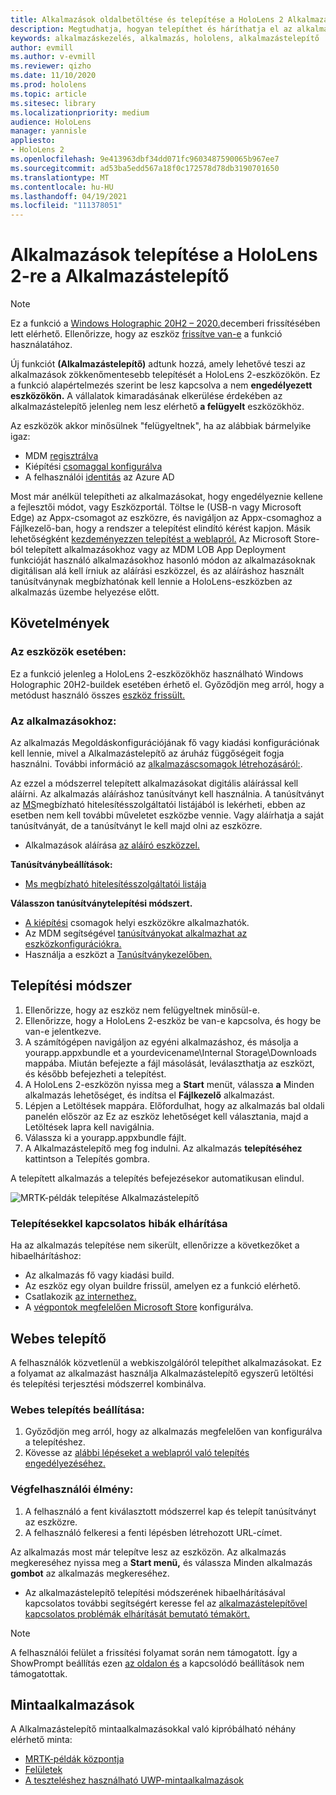 ```yaml
---
title: Alkalmazások oldalbetöltése és telepítése a HoloLens 2 Alkalmazástelepítő
description: Megtudhatja, hogyan telepíthet és háríthatja el az alkalmazások hibáit az alkalmazástelepítővel, illetve hogyan telepíthet alkalmazásokat a felhasználói felületen keresztül.
keywords: alkalmazáskezelés, alkalmazás, hololens, alkalmazástelepítő
author: evmill
ms.author: v-evmill
ms.reviewer: qizho
ms.date: 11/10/2020
ms.prod: hololens
ms.topic: article
ms.sitesec: library
ms.localizationpriority: medium
audience: HoloLens
manager: yannisle
appliesto:
- HoloLens 2
ms.openlocfilehash: 9e413963dbf34dd071fc9603487590065b967ee7
ms.sourcegitcommit: ad53ba5edd567a18f0c172578d78db3190701650
ms.translationtype: MT
ms.contentlocale: hu-HU
ms.lasthandoff: 04/19/2021
ms.locfileid: "111378051"
---
```

# <a name="install-apps-on-hololens-2-via-app-installer"></a>Alkalmazások telepítése a HoloLens 2-re a Alkalmazástelepítő

> [!NOTE]
> Ez a funkció a [Windows Holographic 20H2 – 2020.](hololens-release-notes.md)decemberi frissítésében lett elérhető. Ellenőrizze, hogy az eszköz [frissítve van-e](hololens-update-hololens.md) a funkció használatához.

Új funkciót **(Alkalmazástelepítő)** adtunk hozzá, amely lehetővé teszi az alkalmazások zökkenőmentesebb telepítését a HoloLens 2-eszközökön. Ez a funkció alapértelmezés szerint be lesz kapcsolva a nem **engedélyezett eszközökön.** A vállalatok kimaradásának elkerülése érdekében az alkalmazástelepítő jelenleg nem lesz elérhető **a felügyelt** eszközökhöz.  

Az eszközök akkor minősülnek  "felügyeltnek", ha az alábbiak bármelyike igaz:

- MDM [regisztrálva](hololens-enroll-mdm.md)
- Kiépítési [csomaggal konfigurálva](hololens-provisioning.md)
- A felhasználói [identitás](hololens-identity.md) az Azure AD

Most már anélkül telepítheti az alkalmazásokat, hogy engedélyeznie kellene a fejlesztői módot, vagy Eszközportál.  Töltse le (USB-n vagy Microsoft Edge) az Appx-csomagot az eszközre, és navigáljon az Appx-csomaghoz a Fájlkezelő-ban, hogy a rendszer a telepítést elindító kérést kapjon.  Másik lehetőségként [kezdeményezzen telepítést a weblapról.](https://docs.microsoft.com/windows/msix/app-installer/installing-windows10-apps-web)  Az Microsoft Store-ból telepített alkalmazásokhoz vagy az MDM LOB App Deployment funkcióját használó alkalmazásokhoz hasonló [](https://docs.microsoft.com/windows/win32/appxpkg/how-to-sign-a-package-using-signtool) módon az [](https://docs.microsoft.com/windows/win32/appxpkg/how-to-sign-a-package-using-signtool#security-considerations) alkalmazásoknak digitálisan alá kell írniuk az aláírási eszközzel, és az aláíráshoz használt tanúsítványnak megbízhatónak kell lennie a HoloLens-eszközben az alkalmazás üzembe helyezése előtt.

## <a name="requirements"></a>Követelmények

### <a name="for-your-devices"></a>Az eszközök esetében:

Ez a funkció jelenleg a HoloLens 2-eszközökhöz használható Windows Holographic 20H2-buildek esetében érhető el. Győződjön meg arról, hogy a metódust használó összes [eszköz frissült.](hololens-update-hololens.md)

### <a name="for-your-apps"></a>Az alkalmazásokhoz:

Az alkalmazás Megoldáskonfigurációjának  fő  vagy kiadási konfigurációnak kell lennie, mivel a Alkalmazástelepítő az áruház függőségeit fogja használni. További információ az [alkalmazáscsomagok létrehozásáról:](https://docs.microsoft.com/windows/msix/app-installer/create-appinstallerfile-vs).

Az ezzel a módszerrel telepített alkalmazásokat digitális aláírással kell aláírni. Az alkalmazás aláíráshoz tanúsítványt kell használnia. A tanúsítványt az [MS](https://ccadb-public.secure.force.com/microsoft/IncludedCACertificateReportForMSFT)megbízható hitelesítésszolgáltatói listájából is lekérheti, ebben az esetben nem kell további műveletet eszközbe vennie. Vagy aláírhatja a saját tanúsítványát, de a tanúsítványt le kell majd olni az eszközre.

- Alkalmazások aláírása [az aláíró eszközzel.](https://docs.microsoft.com/windows/win32/appxpkg/how-to-sign-a-package-using-signtool)

**Tanúsítványbeállítások:**

- [Ms megbízható hitelesítésszolgáltatói listája](https://ccadb-public.secure.force.com/microsoft/IncludedCACertificateReportForMSFT)

**Válasszon tanúsítványtelepítési módszert.**

- [A kiépítési](hololens-provisioning.md) csomagok helyi eszközökre alkalmazhatók.
- Az MDM segítségével [tanúsítványokat alkalmazhat az eszközkonfigurációkra.](https://docs.microsoft.com/mem/intune/protect/certificates-configure)
- Használja a eszközt a [Tanúsítványkezelőben.](certificate-manager.md)

## <a name="installation-method"></a>Telepítési módszer

1. Ellenőrizze, hogy az eszköz nem felügyeltnek minősül-e.
1. Ellenőrizze, hogy a HoloLens 2-eszköz be van-e kapcsolva, és hogy be van-e jelentkezve.
1. A számítógépen navigáljon az egyéni alkalmazáshoz, és másolja a yourapp.appxbundle et a yourdevicename\Internal Storage\Downloads mappába.
    Miután befejezte a fájl másolását, leválaszthatja az eszközt, és később befejezheti a telepítést.
1. A HoloLens 2-eszközön nyissa meg a **Start** menüt, válassza **a** Minden alkalmazás lehetőséget, és indítsa el **Fájlkezelő** alkalmazást.
1. Lépjen a Letöltések mappára. Előfordulhat, hogy az alkalmazás bal oldali  panelén először az Ez az eszköz lehetőséget kell választania, majd a Letöltések lapra kell navigálnia.
1. Válassza ki a yourapp.appxbundle fájlt.
1. A Alkalmazástelepítő meg fog indulni. Az alkalmazás **telepítéséhez** kattintson a Telepítés gombra.

A telepített alkalmazás a telepítés befejezésekor automatikusan elindul.

![MRTK-példák telepítése Alkalmazástelepítő](images/hololens-app-installer-picture.jpg)

### <a name="troubleshooting-installs"></a>Telepítésekkel kapcsolatos hibák elhárítása

Ha az alkalmazás telepítése nem sikerült, ellenőrizze a következőket a hibaelhárításhoz:

- Az alkalmazás fő vagy kiadási build.
- Az eszköz egy olyan buildre frissül, amelyen ez a funkció elérhető.
- Csatlakozik [az internethez.](hololens-network.md)
- A [végpontok megfelelően Microsoft Store](hololens-offline.md) konfigurálva.  

## <a name="web-installer"></a>Webes telepítő

A felhasználók közvetlenül a webkiszolgálóról telepíthet alkalmazásokat. Ez a folyamat az alkalmazást használja Alkalmazástelepítő egyszerű letöltési és telepítési terjesztési módszerrel kombinálva.

### <a name="how-to-set-up-web-install"></a>Webes telepítés beállítása:

1. Győződjön meg arról, hogy az alkalmazás megfelelően van konfigurálva a telepítéshez.
1. Kövesse az [alábbi lépéseket a weblapról való telepítés engedélyezéséhez.](https://docs.microsoft.com/windows/msix/app-installer/installing-windows10-apps-web#how-to-enable-this-on-a-webpage)

### <a name="end-user-experience"></a>Végfelhasználói élmény:

1. A felhasználó a fent kiválasztott módszerrel kap és telepít tanúsítványt az eszközre.
1. A felhasználó felkeresi a fenti lépésben létrehozott URL-címet.

Az alkalmazás most már telepítve lesz az eszközön. Az alkalmazás megkereséhez nyissa meg a **Start menü,** és válassza Minden alkalmazás **gombot** az alkalmazás megkereséhez.

- Az alkalmazástelepítő telepítési módszerének hibaelhárításával kapcsolatos további segítségért keresse fel az [alkalmazástelepítővel kapcsolatos problémák elhárítását bemutató témakört.](https://docs.microsoft.com/windows/msix/app-installer/troubleshoot-appinstaller-issues)

> [!NOTE]
> A felhasználói felület a frissítési folyamat során nem támogatott. Így a ShowPrompt beállítás ezen [az oldalon és](https://docs.microsoft.com/windows/msix/app-installer/update-settings) a kapcsolódó beállítások nem támogatottak.

## <a name="sample-apps"></a>Mintaalkalmazások

A Alkalmazástelepítő mintaalkalmazásokkal való kipróbálható néhány elérhető minta:

- [MRTK-példák központja](https://microsoft.github.io/MixedRealityToolkit-Unity/Documentation/README_ExampleHub.html)
- [Felületek](https://docs.microsoft.com/windows/mixed-reality/develop/unity/sampleapp-surfaces)
- [A teszteléshez használható UWP-mintaalkalmazások](https://github.com/microsoft/Windows-universal-samples/tree/master/Samples)
